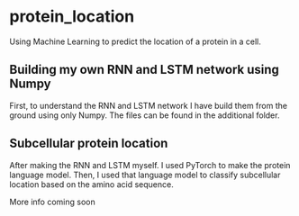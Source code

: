# protein_location
Using Machine Learning to predict the location of a protein in a cell.


## Building my own RNN and LSTM network using Numpy

First, to understand the RNN and LSTM network I have build them from the ground using only Numpy. 
The files can be found in the additional folder.

## Subcellular protein location

After making the RNN and LSTM myself. I used PyTorch to make the protein language model.
Then, I used that language model to classify subcellular location based on the amino acid sequence.

More info coming soon